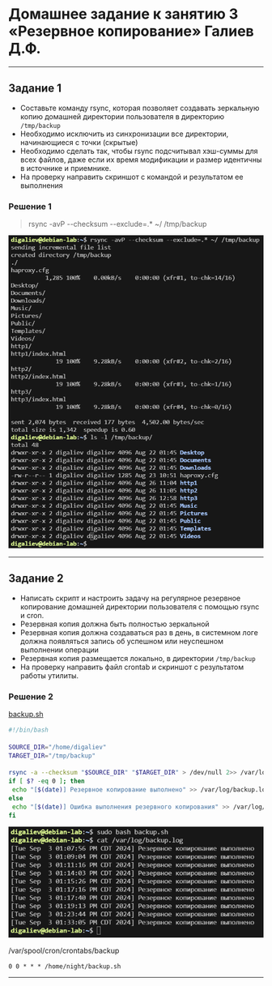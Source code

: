 # Домашнее задание к занятию 3 «Резервное копирование» Галиев Д.Ф.

------

## Задание 1
- Составьте команду rsync, которая позволяет создавать зеркальную копию домашней директории пользователя в директорию `/tmp/backup`
- Необходимо исключить из синхронизации все директории, начинающиеся с точки (скрытые)
- Необходимо сделать так, чтобы rsync подсчитывал хэш-суммы для всех файлов, даже если их время модификации и размер идентичны в источнике и приемнике.
- На проверку направить скриншот с командой и результатом ее выполнения

### Решение 1

>rsync -avP --checksum --exclude=.* ~/ /tmp/backup

![](./img/Rsync_1.png)

---

## Задание 2
- Написать скрипт и настроить задачу на регулярное резервное копирование домашней директории пользователя с помощью rsync и cron.
- Резервная копия должна быть полностью зеркальной
- Резервная копия должна создаваться раз в день, в системном логе должна появляться запись об успешном или неуспешном выполнении операции
- Резервная копия размещается локально, в директории `/tmp/backup`
- На проверку направить файл crontab и скриншот с результатом работы утилиты.

### Решение 2
[backup.sh](./backup.sh)

```bash
#!/bin/bash

SOURCE_DIR="/home/digaliev"
TARGET_DIR="/tmp/backup"

rsync -a --checksum "$SOURCE_DIR" "$TARGET_DIR" > /dev/null 2>> /var/log/backup.log
if [ $? -eq 0 ]; then
 echo "[$(date)] Резервное копирование выполнено" >> /var/log/backup.log
else
 echo "[$(date)] Ошибка выполнения резервного копирования" >> /var/log/backup.log
fi
```
![](./img/Rsync_2.png)

/var/spool/cron/crontabs/backup
```
0 0 * * * /home/night/backup.sh
```

---
